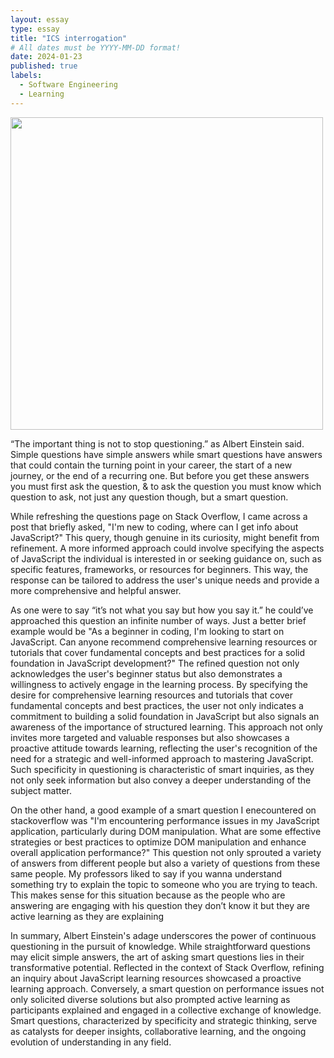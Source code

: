 ```yaml
---
layout: essay
type: essay
title: "ICS interrogation"
# All dates must be YYYY-MM-DD format!
date: 2024-01-23
published: true
labels:
  - Software Engineering
  - Learning
---
```



<img src = "https://github.com/RonanAndal/RonanAndal.github.io/assets/156995607/58e2e53b-2ff0-4d29-9db0-7855dfff0b97" width = 500px/>


<p>“The important thing is not to stop questioning.” as Albert Einstein said. Simple questions have simple answers while smart questions have answers that could contain the turning point in your career, the start of a new journey, or the end of a recurring one. But before you get these answers you must first ask the question, & to ask the question you must know which question to ask, not just any question though, but a smart question. </p>

<p>While refreshing the questions page on Stack Overflow, I came across a post that briefly asked, "I'm new to coding, where can I get info about JavaScript?" This query, though genuine in its curiosity, might benefit from refinement. A more informed approach could involve specifying the aspects of JavaScript the individual is interested in or seeking guidance on, such as specific features, frameworks, or resources for beginners. This way, the response can be tailored to address the user's unique needs and provide a more comprehensive and helpful answer.</p>
	
<p>As one were to say “it’s not what you say but how you say it.” he could’ve approached this question an infinite number of ways. Just a better brief example would be "As a beginner in coding, I'm looking to start on JavaScript. Can anyone recommend comprehensive learning resources or tutorials that cover fundamental concepts and best practices for a solid foundation in JavaScript development?" 
The refined question not only acknowledges the user's beginner status but also demonstrates a willingness to actively engage in the learning process. By specifying the desire for comprehensive learning resources and tutorials that cover fundamental concepts and best practices, the user not only indicates a commitment to building a solid foundation in JavaScript but also signals an awareness of the importance of structured learning. This approach not only invites more targeted and valuable responses but also showcases a proactive attitude towards learning, reflecting the user's recognition of the need for a strategic and well-informed approach to mastering JavaScript. Such specificity in questioning is characteristic of smart inquiries, as they not only seek information but also convey a deeper understanding of the subject matter.
</p>

<p>On the other hand, a good example of a smart question I enecountered on stackoverflow was "I'm encountering performance issues in my JavaScript application, particularly during DOM manipulation. What are some effective strategies or best practices to optimize DOM manipulation and enhance overall application performance?" This question not only sprouted a variety of answers from different people but also a variety of questions from these same people. My professors liked to say if you wanna understand something try to explain the topic to someone who you are trying to teach. This makes sense for this situation because as the people who are answering are engaging with his question they don’t know it but they are active learning as they are explaining</p>

<p>In summary, Albert Einstein's adage underscores the power of continuous questioning in the pursuit of knowledge. While straightforward questions may elicit simple answers, the art of asking smart questions lies in their transformative potential. Reflected in the context of Stack Overflow, refining an inquiry about JavaScript learning resources showcased a proactive learning approach. Conversely, a smart question on performance issues not only solicited diverse solutions but also prompted active learning as participants explained and engaged in a collective exchange of knowledge. Smart questions, characterized by specificity and strategic thinking, serve as catalysts for deeper insights, collaborative learning, and the ongoing evolution of understanding in any field.</p>
